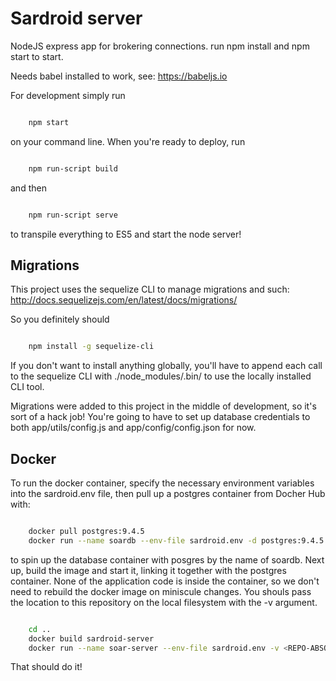 # Sardroid server

NodeJS express app for brokering connections. run npm install and npm start to start.

Needs babel installed to work, see: https://babeljs.io

For development simply run

```sh

    npm start

```

on your command line. When you're ready to deploy, run

```sh

    npm run-script build

```

and then

```sh

    npm run-script serve

```

to transpile everything to ES5 and start the node server!

## Migrations

This project uses the sequelize CLI to manage migrations and such: http://docs.sequelizejs.com/en/latest/docs/migrations/

So you definitely should

```sh

    npm install -g sequelize-cli

```

If you don't want to install anything globally, you'll have to append each call to the sequelize CLI with ./node_modules/.bin/ to use the locally installed CLI tool.

Migrations were added to this project in the middle of development, so it's sort of a hack job! You're going to have to set up database credentials to both app/utils/config.js and app/config/config.json for now.

## Docker

To run the docker container, specify the necessary environment variables into the sardroid.env file, then pull
up a postgres container from Docher Hub with:


```sh

    docker pull postgres:9.4.5
    docker run --name soardb --env-file sardroid.env -d postgres:9.4.5

```

to spin up the database container with posgres by the name of soardb. Next up, build the image and start it,
linking it together with the postgres container. None of the application code is inside the container, so 
we don't need to rebuild the docker image on miniscule changes. You shouls pass the location to this repository
on the local filesystem with the -v argument.


```sh

    cd ..
    docker build sardroid-server
    docker run --name soar-server --env-file sardroid.env -v <REPO-ABSOLUTE-PATH>/:/sardroid -p 9000:9000 --link soardb:postgres -d <DOCKER-IMAGE-ID>

```

That should do it!
